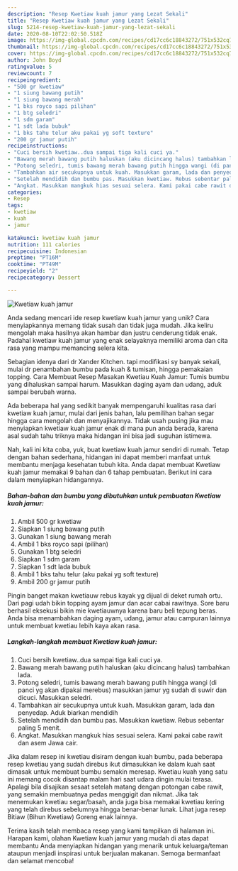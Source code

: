 ```yaml
---
description: "Resep Kwetiaw kuah jamur yang Lezat Sekali"
title: "Resep Kwetiaw kuah jamur yang Lezat Sekali"
slug: 5214-resep-kwetiaw-kuah-jamur-yang-lezat-sekali
date: 2020-08-10T22:02:50.518Z
image: https://img-global.cpcdn.com/recipes/cd17cc6c18843272/751x532cq70/kwetiaw-kuah-jamur-foto-resep-utama.jpg
thumbnail: https://img-global.cpcdn.com/recipes/cd17cc6c18843272/751x532cq70/kwetiaw-kuah-jamur-foto-resep-utama.jpg
cover: https://img-global.cpcdn.com/recipes/cd17cc6c18843272/751x532cq70/kwetiaw-kuah-jamur-foto-resep-utama.jpg
author: John Boyd
ratingvalue: 5
reviewcount: 7
recipeingredient:
- "500 gr kwetiaw"
- "1 siung bawang putih"
- "1 siung bawang merah"
- "1 bks royco sapi pilihan"
- "1 btg seledri"
- "1 sdm garam"
- "1 sdt lada bubuk"
- "1 bks tahu telur aku pakai yg soft texture"
- "200 gr jamur putih"
recipeinstructions:
- "Cuci bersih kwetiaw..dua sampai tiga kali cuci ya."
- "Bawang merah bawang putih haluskan (aku dicincang halus) tambahkan lada."
- "Potong seledri, tumis bawang merah bawang putih hingga wangi (di panci yg akan dipakai merebus) masukkan jamur yg sudah di suwir dan dicuci. Masukkan seledri."
- "Tambahkan air secukupnya untuk kuah. Masukkan garam, lada dan penyedap. Aduk biarkan mendidih"
- "Setelah mendidih dan bumbu pas. Masukkan kwetiaw. Rebus sebentar paling 5 menit."
- "Angkat. Masukkan mangkuk hias sesuai selera. Kami pakai cabe rawit dan asem Jawa cair."
categories:
- Resep
tags:
- kwetiaw
- kuah
- jamur

katakunci: kwetiaw kuah jamur 
nutrition: 111 calories
recipecuisine: Indonesian
preptime: "PT16M"
cooktime: "PT49M"
recipeyield: "2"
recipecategory: Dessert

---
```



![Kwetiaw kuah jamur](https://img-global.cpcdn.com/recipes/cd17cc6c18843272/751x532cq70/kwetiaw-kuah-jamur-foto-resep-utama.jpg)

Anda sedang mencari ide resep kwetiaw kuah jamur yang unik? Cara menyiapkannya memang tidak susah dan tidak juga mudah. Jika keliru mengolah maka hasilnya akan hambar dan justru cenderung tidak enak. Padahal kwetiaw kuah jamur yang enak selayaknya memiliki aroma dan cita rasa yang mampu memancing selera kita.

Sebagian idenya dari dr Xander Kitchen. tapi modifikasi sy banyak sekali, mulai dr penambahan bumbu pada kuah &amp; tumisan, hingga pemakaian topping. Cara Membuat Resep Masakan Kwetiau Kuah Jamur: Tumis bumbu yang dihaluskan sampai harum. Masukkan daging ayam dan udang, aduk sampai berubah warna.

Ada beberapa hal yang sedikit banyak mempengaruhi kualitas rasa dari kwetiaw kuah jamur, mulai dari jenis bahan, lalu pemilihan bahan segar hingga cara mengolah dan menyajikannya. Tidak usah pusing jika mau menyiapkan kwetiaw kuah jamur enak di mana pun anda berada, karena asal sudah tahu triknya maka hidangan ini bisa jadi suguhan istimewa.


Nah, kali ini kita coba, yuk, buat kwetiaw kuah jamur sendiri di rumah. Tetap dengan bahan sederhana, hidangan ini dapat memberi manfaat untuk membantu menjaga kesehatan tubuh kita. Anda dapat membuat Kwetiaw kuah jamur memakai 9 bahan dan 6 tahap pembuatan. Berikut ini cara dalam menyiapkan hidangannya.

<!--inarticleads1-->

##### Bahan-bahan dan bumbu yang dibutuhkan untuk pembuatan Kwetiaw kuah jamur:

1. Ambil 500 gr kwetiaw
1. Siapkan 1 siung bawang putih
1. Gunakan 1 siung bawang merah
1. Ambil 1 bks royco sapi (pilihan)
1. Gunakan 1 btg seledri
1. Siapkan 1 sdm garam
1. Siapkan 1 sdt lada bubuk
1. Ambil 1 bks tahu telur (aku pakai yg soft texture)
1. Ambil 200 gr jamur putih


Pingin banget makan kwetiauw rebus kayak yg dijual di deket rumah ortu. Dari pagi udah bikin topping ayam jamur dan acar cabai rawitnya. Sore baru berhasil eksekusi bikin mie kwetiauwnya karena baru beli tepung beras. Anda bisa menambahkan daging ayam, udang, jamur atau campuran lainnya untuk membuat kwetiau lebih kaya akan rasa. 

<!--inarticleads2-->

##### Langkah-langkah membuat Kwetiaw kuah jamur:

1. Cuci bersih kwetiaw..dua sampai tiga kali cuci ya.
1. Bawang merah bawang putih haluskan (aku dicincang halus) tambahkan lada.
1. Potong seledri, tumis bawang merah bawang putih hingga wangi (di panci yg akan dipakai merebus) masukkan jamur yg sudah di suwir dan dicuci. Masukkan seledri.
1. Tambahkan air secukupnya untuk kuah. Masukkan garam, lada dan penyedap. Aduk biarkan mendidih
1. Setelah mendidih dan bumbu pas. Masukkan kwetiaw. Rebus sebentar paling 5 menit.
1. Angkat. Masukkan mangkuk hias sesuai selera. Kami pakai cabe rawit dan asem Jawa cair.


Jika dalam resep ini kwetiau disiram dengan kuah bumbu, pada beberapa resep kwetiau yang sudah direbus ikut dimasukkan ke dalam kuah saat dimasak untuk membuat bumbu semakin meresap. Kwetiau kuah yang satu ini memang cocok disantap malam hari saat udara dingin mulai terasa. Apalagi bila disajikan sesaat setelah matang dengan potongan cabe rawit, yang semakin membuatnya pedas menggigit dan nikmat. Jika tak menemukan kwetiau segar/basah, anda juga bisa memakai kwetiau kering yang telah direbus sebelumnya hingga benar-benar lunak. Lihat juga resep Bitiaw (Bihun Kwetiaw) Goreng enak lainnya. 

Terima kasih telah membaca resep yang kami tampilkan di halaman ini. Harapan kami, olahan Kwetiaw kuah jamur yang mudah di atas dapat membantu Anda menyiapkan hidangan yang menarik untuk keluarga/teman ataupun menjadi inspirasi untuk berjualan makanan. Semoga bermanfaat dan selamat mencoba!
